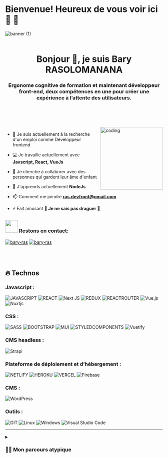 # Bienvenue! Heureux de vous voir ici 👋 🤘

![banner (1)](https://user-images.githubusercontent.com/76626529/185743060-d78e7a84-2079-4e45-a634-a0215431e921.png)
<br />
<br />
<h1 align="center">Bonjour 👋, je suis Bary RASOLOMANANA</h1>
<h3 align="center">Ergonome cognitive de formation et maintenant développeur front-end, deux compétences en une pour créer une expérience à l’attente des utilisateurs.</h3>
<br />
<br />
<br />
<br />
<img align="right" alt="coding" width="200" src="https://media.giphy.com/media/lP8xu5t2DLGG045H8F/giphy.gif">

<!-- ### Bonjour 👋, je suis Njaka RASOLOMANANA, Ergonome cognitive de formation et maintenant développeur front-end, deux compétences en une pour créer une expérience à l’attente des utilisateurs. -->

- 🚀 Je suis actuellement à la recherche d'un emploi comme Développeur frontend

- 💻 Je travaille actuellement avec **Javscript, React, VueJs**

- 👯 Je cherche à collaborer avec des personnes qui gardent leur âme d'enfant

- 🌱 J'apprends actuellement **NodeJs**

- 📫 Comment me joindre **ras.devfront@gmail.com**

- ⚡ Fait amusant **🙈 Je ne sais pas draguer 🙈**

<h3 align="left"><img src="https://media.giphy.com/media/LnQjpWaON8nhr21vNW/giphy.gif" width="40"> Restons en contact:</h3>
<p align="left">
  <a href="https://linkedin.com/in/bary-ras" target="_blank"><img align="center" src="https://img.shields.io/badge/-LinkedIn-0e76a8?style=flat-square&logo=Linkedin&logoColor=white" alt="bary-ras" /></a>
<a href="mailto:ras.devfront@gmail.com" target="_blank"><img align="center" src="https://img.shields.io/badge/-Gmail-EA4335?style=flat-square&logo=Gmail&logoColor=white" alt="bary-ras" /></a>
</p>

<br />
<br />



## 🔥 Technos



### Javascript :
![JAVASCRIPT](https://img.shields.io/badge/JavaScript-323330?style=for-the-badge&logo=javascript&logoColor=F7DF1E)
![REACT](https://img.shields.io/badge/React-20232A?style=for-the-badge&logo=react&logoColor=61DAFB)
![Next JS](https://img.shields.io/badge/Next-black?style=for-the-badge&logo=next.js&logoColor=white)
![REDUX](https://img.shields.io/badge/Redux-593D88?style=for-the-badge&logo=redux&logoColor=white)
![REACTROUTER](https://img.shields.io/badge/React_Router-CA4245?style=for-the-badge&logo=react-router&logoColor=white)
![Vue.js](https://img.shields.io/badge/vuejs-%2335495e.svg?style=for-the-badge&logo=vuedotjs&logoColor=%234FC08D)
![Nuxtjs](https://img.shields.io/badge/Nuxt-002E3B?style=for-the-badge&logo=nuxtdotjs&logoColor=#00DC82)

### CSS :
![SASS](https://img.shields.io/badge/Sass-CC6699?style=for-the-badge&logo=sass&logoColor=white)
![BOOTSTRAP](https://img.shields.io/badge/Bootstrap-563D7C?style=for-the-badge&logo=bootstrap&logoColor=white)
![MUI](https://img.shields.io/badge/Material--UI-0081CB?style=for-the-badge&logo=material-ui&logoColor=white)
![STYLEDCOMPONENTS](https://img.shields.io/badge/styled--components-DB7093?style=for-the-badge&logo=styled-components&logoColor=white)
![Vuetify](https://img.shields.io/badge/Vuetify-1867C0?style=for-the-badge&logo=vuetify&logoColor=AEDDFF)

### CMS headless :
![Strapi](https://img.shields.io/badge/strapi-%232E7EEA.svg?style=for-the-badge&logo=strapi&logoColor=white)


### Plateforme de déploiement et d’hébergement :
![NETLIFY](https://img.shields.io/badge/Netlify-00C7B7?style=for-the-badge&logo=netlify&logoColor=white)
![HEROKU](https://img.shields.io/badge/Heroku-430098?style=for-the-badge&logo=heroku&logoColor=white)
![VERCEL](https://img.shields.io/badge/Vercel-000000?style=for-the-badge&logo=vercel&logoColor=white)
![Firebase](https://img.shields.io/badge/firebase-%23039BE5.svg?style=for-the-badge&logo=firebase)

### CMS :
![WordPress](https://img.shields.io/badge/WordPress-%23117AC9.svg?style=for-the-badge&logo=WordPress&logoColor=white)

### Outils :
![GIT](https://img.shields.io/badge/GIT-E44C30?style=for-the-badge&logo=git&logoColor=white)
![Linux](https://img.shields.io/badge/Linux-FCC624?style=for-the-badge&logo=linux&logoColor=black)
![Windows](https://img.shields.io/badge/Windows-0078D6?style=for-the-badge&logo=windows&logoColor=white)
![Visual Studio Code](https://img.shields.io/badge/Visual%20Studio%20Code-0078d7.svg?style=for-the-badge&logo=visual-studio-code&logoColor=white)


---

<details>
 <summary><h3>👨‍💻 Mon parcours atypique</h3></summary>
   Comme tout enfant plein de rêves, moi aussi j’ai été un qui voulait être un hacker. Depuis mon enfance, j’ai été passionné par l’univers de l’informatique. </br>
Ayant vécu dans une famille modeste, avoir un ordinateur récent était impossible. Donc, il fallait faire avec les moyens du bord. C’était une bonne chose, car, le fait de toujours bidouillé, pirater les logiciels (non je ne suis pas fier) m’aidait à découvrir inconsciemment l’univers merveilleux de l’informatique. </br>
Tout d’abord, j’ai fait un parcours d’architecture à Madagascar (le rêve de mes parents). J’ai presque fait tout mon parcours en alternance, car il fallait que je m’autofinance. Cela m’a beaucoup plu, car j’ai été bon dans le design, dans le modelage et le rendu 3D. Avec le recul, j’ai été à l’aise et épanoui sur mon ordinateur. </br>
Jeune et ambitieux, j’ai tout laissé tomber pour continuer mes études en France, pour devenir « Ergonome organisationnel » (discipline inexistante à Madagascar). Ce qui implique de retourner en 1ère année de psychologie. Au fil des années, j’ai croisé « l’ergonomie cognitive » et je suis tombé amoureux. « L'ergonomie cognitive s'intéresse aux processus mentaux, tels que la perception, la mémoire, le raisonnement et les réponses motrices, dans leurs effets sur les interactions entre les personnes et d'autres composantes d'un système (IHM).». Les travaux dirigés étaient concentrés sur l’étude des interfaces de sites web, de tableau de bord de voiture ou bien de jeux vidéo, j’étais comme dans les nuages. Étant très à l’aise dans l’univers du web, aussi joueur de jeux vidéo, mon mémoire de master s’est orienté sur ce dernier. J’ai étudié les relations entre la qualité graphique et l’expertise du joueur sur leur performance et leur flow. </br>
À partir de ce mémoire, encore une fois, je me suis réorienté et j’ai dû travailler dur pendant les vacances (cueillette saisonnière sous le soleil à 40’) pour financer ma formation de développeur front-end de chez Openclassroom. </br>
Et maintenant…
